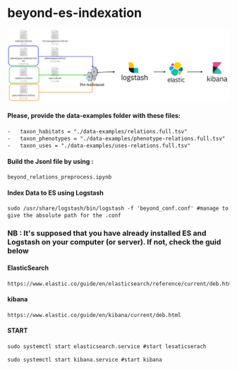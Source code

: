 # beyond-es-indexation
![alt tag](./img/beyond.png)

#### Please, provide the data-examples folder with these files: 

```
-   taxon_habitats = "./data-examples/relations.full.tsv"
-   taxon_phenotypes = "./data-examples/phenotype-relations.full.tsv"
-   taxon_uses = "./data-examples/uses-relations.full.tsv"
```
#### Build the Jsonl file by using :

```
beyond_relations_preprocess.ipynb
```
#### Index Data to ES using Logstash

```
sudo /usr/share/logstash/bin/logstash -f 'beyond_conf.conf' #manage to give the absolute path for the .conf
```

### NB : It's supposed that you have already installed ES and Logstash on your computer (or server). If not, check the guid below

#### ElasticSearch

```
https://www.elastic.co/guide/en/elasticsearch/reference/current/deb.html
```

#### kibana

```
https://www.elastic.co/guide/en/kibana/current/deb.html
```

#### START

```
sudo systemctl start elasticsearch.service #start lesaticserach
```

```
sudo systemctl start kibana.service #start kibana
```
